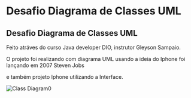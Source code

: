 # Desafio Diagrama de Classes UML
## Desafio Diagrama de Classes UML 



Feito atráves do curso Java developer DIO, instrutor Gleyson Sampaio.

O projeto foi realizando com diagrama UML usando a ideia do Iphone foi lançando em 2007 Steven Jobs

e também projeto Iphone utilizando a Interface.







![Class Diagram0](file:///C:/Users/ICTS%20-%20JANIER/Downloads/preview.svg)

